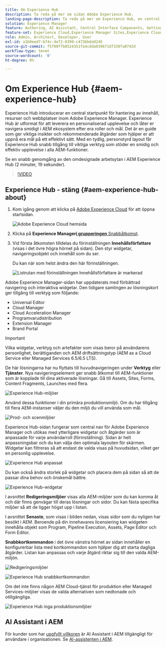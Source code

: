 ```yaml
---
title: Om Experience Hub
description: Ta reda på mer om sidan Adobe Experience Hub.
landing-page-description: Ta reda på mer om Experience Hub, en central utgångspunkt för alla AEM-funktioner.
solution: Experience Manager
feature: Authoring, AI Assistant, Central Interface Components, Getting Started, Onboarding, Programs, Workflows
feature-set: Experience Cloud,Experience Manager Sites,Experience Cloud Services
role: Admin, Architect, Developer, User
exl-id: a1b0eed7-b74c-4e72-8399-c473bbda9245
source-git-commit: f5f80ffb8524351fa4cdda039671df339fa0742d
workflow-type: tm+mt
source-wordcount: '0'
ht-degree: 0%

---
```


# Om Experience Hub {#aem-experience-hub}

Experience Hub introducerar en central startpunkt för hantering av innehåll, resurser och webbplatser inom Adobe Experience Manager. Experience Hub är utformat för att leverera en personaliserad upplevelse och låter er navigera smidigt i AEM ekosystem efter era roller och mål. Det är en guide som ger viktiga insikter och rekommenderade åtgärder som hjälper er att uppnå era mål på ett effektivt sätt. Med en tydlig, personstyrd layout får Experience Hub snabb tillgång till viktiga verktyg som stöder en smidig och effektiv upplevelse i alla AEM-funktioner.

Se en snabb genomgång av den omdesignade arbetsytan i AEM Experience Hub (2 minuter, 19 sekunder).

>[!VIDEO](https://video.tv.adobe.com/v/3470957?learn=on)

<!--
Available as a private beta, Experience Hub offers an optimized experience focused on improving workflows, prioritizing goals, and delivering results. Opting in lets you influence Experience Hub's development by providing feedback that helps shape its future and enhances its value for the entire AEM community. -->

## Experience Hub - stäng {#aem-experience-hub-about}

1. Kom igång genom att klicka på [Adobe Experience Cloud](https://experience.adobe.com/#/@foundationinternal/home) för att öppna startsidan.

   ![Adobe Experience Cloud hemsida](/help/implementing/cloud-manager/assets/experience-cloud-experiencemanager.png)

1. Klicka på **Experience Manager**&#x200B;[**i grupperingen** Snabbåtkomst](https://experience.adobe.com).
1. Vid första åtkomsten tilldelas du förinställningen **Innehållsförfattare** (visas i det övre högra hörnet på sidan). Den styr widgetar, navigeringsobjekt och innehåll som du ser.

   Du kan när som helst ändra den här förinställningen.

   ![Listrutan med förinställningen Innehållsförfattare är markerad](/help/implementing/cloud-manager/assets/experience-hub-role-selection.png)

Adobe Experience Manager-sidan har uppdaterats med förbättrad navigering och interaktiva widgetar. Den tidigare samlingen av lösningskort ger tillgång till verktyg som följande:

* Universal Editor
* Cloud Manager
* Cloud Acceleration Manager
* Programvarudistribution
* Extension Manager
* Brand Portal

>[!IMPORTANT]
>
>Vilka widgetar, verktyg och artefakter som visas beror på användarens personlighet, berättiganden och AEM driftsättningstyp (AEM as a Cloud Service eller Managed Services 6.5/6.5 LTS).

De här lösningarna har nu flyttats till huvudnavigeringen under **Verktyg** eller **Tjänster**. Nya navigeringselement ger snabb åtkomst till AEM-funktioner som är kopplade till dina aktiverade lösningar. Gå till Assets, Sites, Forms, Content Fragments, Launches med flera.

![Experience Hub-miljöer](/help/implementing/cloud-manager/assets/experience-hub-author-environments.png)

Använd dessa funktioner i din primära produktionsmiljö. Om du har tillgång till flera AEM-instanser väljer du den miljö du vill använda som mål.

![Prod- och scenmiljöer](/help/implementing/cloud-manager/assets/experience-hub-prod-stage.png)

Experience Hub-sidan fungerar som central nav för Adobe Experience Manager och utökas med ytterligare widgetar och åtgärder som är anpassade för varje användarroll (förinställning). Sidan är helt anpassningsbar och du kan välja den optimala layouten för skärmen. Widgetar kan filtreras så att endast de valda visas på huvudsidan, vilket ger en personlig upplevelse.

![Experience Hub anpassat](/help/implementing/cloud-manager/assets/experience-hub-custom.png)

Du kan också ändra storlek på widgetar och placera dem på sidan så att de passar dina behov och önskemål bättre.

![Experience Hub-widgetar](/help/implementing/cloud-manager/assets/experience-hub-widgets.png)

I avsnittet **Redigeringsmiljöer** visas alla AEM-miljöer som du kan komma åt och där finns genvägar till deras lösningar och sidor. Du kan fästa specifika miljöer så att de ligger högst upp i listan.

I avsnittet **Senaste**, som visas i bilden nedan, visas sidor som du nyligen har besökt i AEM. Beroende på din innehavares licensiering kan widgeten innehålla objekt som Program, Pipeline Execution, Assets, Page Editor och Form Editor.

**Snabbkortkommandon** i det övre vänstra hörnet av sidan innehåller en konfigurerbar lista med kortkommandon som hjälper dig att starta dagliga åtgärder. Listan kan anpassas och varje åtgärd riktar sig till den valda AEM-miljön.

![Redigeringsmiljöer](/help/implementing/cloud-manager/assets/experience-hub-recents.png)

![Experience Hub snabbkortkommandon](/help/implementing/cloud-manager/assets/experience-hub-quick-shortcuts.png)

Om det inte finns någon AEM Cloud-tjänst för produktion eller Managed Services-miljöer visas de valda alternativen som nedtonade och otillgängliga.

![Experience Hub inga produktionsmiljöer](/help/implementing/cloud-manager/assets/experience-hub-no-prod-environs.png)

## AI Assistant i AEM

För kunder som har [uppfyllt villkoren](/help/implementing/cloud-manager/ai-assistant-in-aem.md#get-access) är AI Assistant i AEM tillgängligt för användare i organisationen. Se [AI-assistenten i AEM](/help/implementing/cloud-manager/ai-assistant-in-aem.md).

